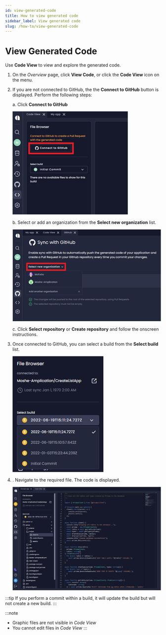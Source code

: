 ```yaml
---
id: view-generated-code
title: How to view generated code
sidebar_label: View generated code
slug: /how-to/view-generated-code
---
```


# View Generated Code

Use  **Code View** to view and explore the generated code.

1. On the _Overview_ page, click **View Code**, or click the **Code View** icon on the menu.

2. If you are not connected to GitHub, the the **Connect to GitHub** button is displayed. Perform the following steps:

    a. Click  **Connect to GitHub** 

    ![](../how-to/assets/view-code1.png)

    b. Select or add an organization from the **Select new organization** list. 

    ![](../how-to/assets/view-code2.png)

    c. Click **Select repository** or **Create repository** and follow the onscreen instructions.



2. Once connected to GitHub, you can select a build from the **Select build** list. 

    ![](../how-to/assets/view-code2a.png)

    

3. . Navigate to the required file. The code is displayed. 


   ![](../how-to/assets/view-code3.png)

:::tip
If you perform a commit within a build, it will update the build but will not create a new build. 
:::

:::note
- Graphic files are not visible in _Code View_
- You cannot edit files in _Code View_
:::
